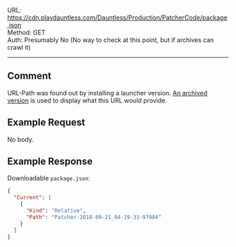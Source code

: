 URL: https://cdn.playdauntless.com/Dauntless/Production/PatcherCode/package.json \
Method: GET \
Auth: Presumably No (No way to check at this point, but if archives can crawl it)

---

## Comment
URL-Path was found out by installing a launcher version. [An archived version](https://web.archive.org/web/20200101000000*/https://cdn.playdauntless.com/Dauntless/Production/PatcherCode/package.json) is used to display what this URL would provide.

## Example Request
No body.

## Example Response
Downloadable `package.json`:
```json
{ 
  "Current": [
    { 
      "Kind": "Relative",
      "Path": "Patcher-2018-09-21_04-19-33-97904" 
    } 
  ] 
}
```